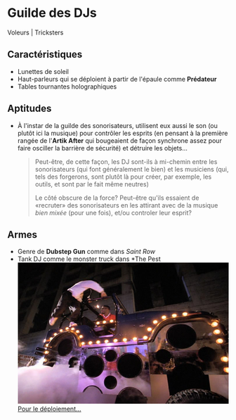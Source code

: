 # Guilde des DJs

Voleurs | Tricksters

## Caractéristiques
- Lunettes de soleil
- Haut-parleurs qui se déploient à partir de l'épaule comme **Prédateur**
- Tables tournantes holographiques

## Aptitudes
- À l'instar de la guilde des sonorisateurs, utilisent eux aussi le son (ou plutôt ici la musique) pour contrôler les esprits (en pensant à la première rangée de l'**Artik After** qui bougeaient de façon synchrone assez pour faire osciller la barrière de sécurité) et détruire les objets...

    > Peut-être, de cette façon, les DJ sont-ils à mi-chemin entre les sonorisateurs (qui font généralement le bien) et les musiciens (qui, tels des forgerons, sont plutôt là pour créer, par exemple, les outils, et sont par le fait même neutres)
    > 
    > Le côté obscure de la force? Peut-être qu'ils essaient de «recruter» des sonorisateurs en les attirant avec de la musique *bien mixée* (pour une fois), et/ou controler leur esprit?

## Armes
- Genre de **Dubstep Gun** comme dans *Saint Row*
- Tank DJ comme le monster truck dans *The Pest
    ![DJ Tank](../Images/DJ/dj-tank-001.jpg)
    [Pour le déploiement...](https://youtu.be/BNCfM3BhYAk)
